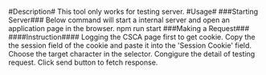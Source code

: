 #Description#
This tool only works for testing server.
#Usage#
###Starting Server###
Below command will start a internal server and open an application page in the browser.
	npm run start
###Making a Request###
####Instruction####
Logging the CSCA page first to get cookie.
Copy the the session field of the cookie and paste it into the 'Session Cookie' field.
Choose the target character in the selector.
Congigure the detail of testing request.
Click send button to fetch response.

